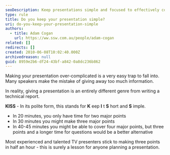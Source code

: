 ```yaml
---
seoDescription: Keep presentations simple and focused to effectively convey key points.
type: rule
title: Do you keep your presentation simple?
uri: do-you-keep-your-presentation-simple
authors:
  - title: Adam Cogan
    url: https://ww.ssw.com.au/people/adam-cogan
related: []
redirects: []
created: 2010-06-08T10:02:40.000Z
archivedreason: null
guid: 8959e2b6-df24-43bf-a842-0a8dc236b862
---
```


Making your presentation over-complicated is a very easy trap to fall into. Many speakers make the mistake of giving away too much information.

In reality, giving a presentation is an entirely different genre from writing a technical report.

<!--endintro-->

**KISS** - In its polite form, this stands for **K** eep **I** t **S** hort and **S** imple.

- In 20 minutes, you only have time for two major points
- In 30 minutes you might make three major points
- In 40-45 minutes you might be able to cover four major points, but three points and a longer time for questions would be a better alternative

Most experienced and talented TV presenters stick to making three points in half an hour - this is surely a lesson for anyone planning a presentation.
